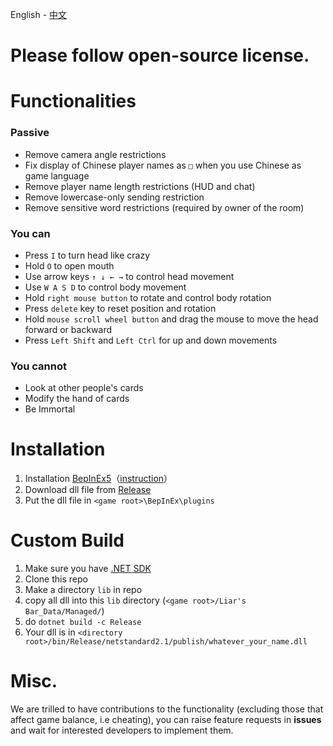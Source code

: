English - [中文](./README.md)
# Please follow open-source license.

# Functionalities 

### Passive
- Remove camera angle restrictions
- Fix display of Chinese player names as `□` when you use Chinese as game language
- Remove player name length restrictions (HUD and chat)
- Remove lowercase-only sending restriction
- Remove sensitive word restrictions (required by owner of the room)

### You can 
- Press `I` to turn head like crazy
- Hold `O` to open mouth
- Use arrow keys `↑ ↓ ← →` to control head movement
- Use `W A S D` to control body movement
- Hold `right mouse button` to rotate and control body rotation
- Press `delete` key to reset position and rotation
- Hold `mouse scroll wheel button` and drag the mouse to move the head forward or backward
- Press `Left Shift` and `Left Ctrl` for up and down movements

### You cannot 
- Look at other people's cards
- Modify the hand of cards
- Be Immortal

# Installation
 1. Installation [BepInEx5](https://github.com/BepInEx/BepInEx/tree/v5-lts)（[instruction](https://docs.bepinex.dev/articles/user_guide/installation/index.html)）
 2. Download dll file from [Release](https://github.com/dogdie233/LiarsBarEnhance/releases)
 3. Put the dll file in `<game root>\BepInEx\plugins`
# Custom Build
 1.  Make sure you have [.NET SDK](https://dotnet.microsoft.com/zh-cn/download)
 2.  Clone this repo
 3.  Make a directory `lib` in repo
 4.  copy all dll into this `lib` directory  (`<game root>/Liar's Bar_Data/Managed/`)
 5.  do `dotnet build -c Release` 
 6.  Your dll is in `<directory root>/bin/Release/netstandard2.1/publish/whatever_your_name.dll`

# Misc.
We are trilled to have contributions to the functionality (excluding those that affect game balance, i.e cheating), you can raise feature requests in **issues** and wait for interested developers to implement them.
